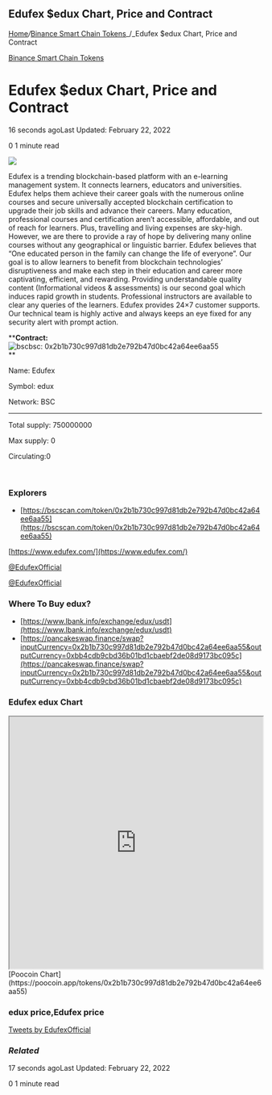 ## Edufex $edux Chart, Price and Contract

[Home](https://coinmarketdo.com/)_/_[Binance Smart Chain Tokens](https://coinmarketdo.com/binance-smart-chain/)_/_Edufex $edux Chart, Price and Contract

[Binance Smart Chain Tokens](https://coinmarketdo.com/binance-smart-chain/)

Edufex $edux Chart, Price and Contract
======================================

16 seconds agoLast Updated: February 22, 2022

0 1 minute read

![](https://cdn.hashnode.com/res/hashnode/image/upload/v1645559041707/GWKRyD9R8.png)

Edufex is a trending blockchain-based platform with an e-learning management system. It connects learners, educators and universities. Edufex helps them achieve their career goals with the numerous online courses and secure universally accepted blockchain certification to upgrade their job skills and advance their careers. Many education, professional courses and certification aren’t accessible, affordable, and out of reach for learners. Plus, travelling and living expenses are sky-high. However, we are there to provide a ray of hope by delivering many online courses without any geographical or linguistic barrier. Edufex believes that “One educated person in the family can change the life of everyone”. Our goal is to allow learners to benefit from blockchain technologies’ disruptiveness and make each step in their education and career more captivating, efficient, and rewarding. Providing understandable quality content (Informational videos & assessments) is our second goal which induces rapid growth in students. Professional instructors are available to clear any queries of the learners. Edufex provides 24×7 customer supports. Our technical team is highly active and always keeps an eye fixed for any security alert with prompt action.

****Contract:**  
![bsc](https://cdn.hashnode.com/res/hashnode/image/upload/v1645559044473/KefTW2jb-.png)bsc: 0x2b1b730c997d81db2e792b47d0bc42a64ee6aa55  
**

Name: Edufex

Symbol: edux

Network: BSC

* * *

Total supply: 750000000

Max supply: 0

Circulating:0

 

### Explorers

*   [https://bscscan.com/token/0x2b1b730c997d81db2e792b47d0bc42a64ee6aa55](https://bscscan.com/token/0x2b1b730c997d81db2e792b47d0bc42a64ee6aa55)

[https://www.edufex.com/](https://www.edufex.com/)  

[@EdufexOfficial](https://twitter.com/EdufexOfficial)

[@EdufexOfficial](https://t.me/EdufexOfficial)

### Where To Buy edux?

*   [https://www.lbank.info/exchange/edux/usdt](https://www.lbank.info/exchange/edux/usdt)
*   [https://pancakeswap.finance/swap?inputCurrency=0x2b1b730c997d81db2e792b47d0bc42a64ee6aa55&outputCurrency=0xbb4cdb9cbd36b01bd1cbaebf2de08d9173bc095c](https://pancakeswap.finance/swap?inputCurrency=0x2b1b730c997d81db2e792b47d0bc42a64ee6aa55&outputCurrency=0xbb4cdb9cbd36b01bd1cbaebf2de08d9173bc095c)

### Edufex edux Chart

<iframe src="https://apeswap2.bogged.finance/0x2b1b730c997d81db2e792b47d0bc42a64ee6aa55" height="500" width="100%"></iframe>[Poocoin Chart](https://poocoin.app/tokens/0x2b1b730c997d81db2e792b47d0bc42a64ee6aa55)

### edux price,Edufex price

[Tweets by EdufexOfficial](https://twitter.com/EdufexOfficial?ref_src=twsrc%5Etfw)

### _Related_

17 seconds agoLast Updated: February 22, 2022

0 1 minute read